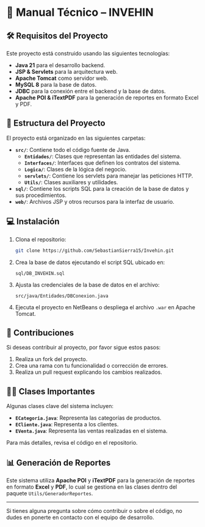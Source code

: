 
# 🧠 Manual Técnico – INVEHIN

## 🛠️ Requisitos del Proyecto

Este proyecto está construido usando las siguientes tecnologías:

- **Java 21** para el desarrollo backend.
- **JSP & Servlets** para la arquitectura web.
- **Apache Tomcat** como servidor web.
- **MySQL 8** para la base de datos.
- **JDBC** para la conexión entre el backend y la base de datos.
- **Apache POI & iTextPDF** para la generación de reportes en formato Excel y PDF.

## 📂 Estructura del Proyecto

El proyecto está organizado en las siguientes carpetas:

- **`src/`**: Contiene todo el código fuente de Java.
    - **`Entidades/`**: Clases que representan las entidades del sistema.
    - **`Interfaces/`**: Interfaces que definen los contratos del sistema.
    - **`Logica/`**: Clases de la lógica del negocio.
    - **`servlets/`**: Contiene los servlets para manejar las peticiones HTTP.
    - **`Utils/`**: Clases auxiliares y utilidades.
- **`sql/`**: Contiene los scripts SQL para la creación de la base de datos y sus procedimientos.
- **`web/`**: Archivos JSP y otros recursos para la interfaz de usuario.

## 💻 Instalación

1. Clona el repositorio:

   ```bash
   git clone https://github.com/SebastianSierra15/Invehin.git
   ```

2. Crea la base de datos ejecutando el script SQL ubicado en:

   ```
   sql/DB_INVEHIN.sql
   ```

3. Ajusta las credenciales de la base de datos en el archivo:

   ```
   src/java/Entidades/DBConexion.java
   ```

4. Ejecuta el proyecto en NetBeans o despliega el archivo `.war` en Apache Tomcat.

## 🚀 Contribuciones

Si deseas contribuir al proyecto, por favor sigue estos pasos:

1. Realiza un fork del proyecto.
2. Crea una rama con tu funcionalidad o corrección de errores.
3. Realiza un pull request explicando los cambios realizados.

## 🧑‍💻 Clases Importantes

Algunas clases clave del sistema incluyen:

- **`ECategoria.java`**: Representa las categorías de productos.
- **`ECliente.java`**: Representa a los clientes.
- **`EVenta.java`**: Representa las ventas realizadas en el sistema.

Para más detalles, revisa el código en el repositorio.

## 📊 Generación de Reportes

Este sistema utiliza **Apache POI** y **iTextPDF** para la generación de reportes en formato **Excel** y **PDF**, lo cual se gestiona en las clases dentro del paquete `Utils/GeneradorReportes`.

---

Si tienes alguna pregunta sobre cómo contribuir o sobre el código, no dudes en ponerte en contacto con el equipo de desarrollo.
